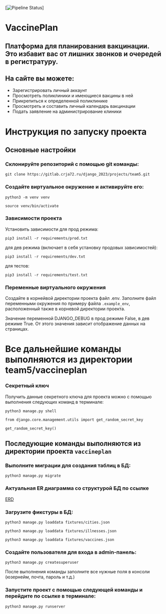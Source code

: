 [![Pipeline Status](https://gitlab.crja72.ru/django_2023/projects/team5/badges/main/pipeline.svg)]

# VaccinePlan

## Платформа для планирования вакцинации. Это избавит вас от лишних звонков и очередей в регистратуру.

## На сайте вы можете:

* Зарегистрировать личный аккаунт
* Просмотреть поликлиники и имеющиеся вакцины в ней
* Прикрепиться к определенной поликлинике
* Просмотреть и составить личный календарь вакцинации
* Подать заявление на администрирование клиники

# Инструкция по запуску проекта

## Основные настройки

### Склонируйте репозиторий с помощью git команды:

```
git clone https://gitlab.crja72.ru/django_2023/projects/team5.git
```

### Создайте виртуальное окружение и активируйте его:

```
python3 -m venv venv 
```

```
source venv/bin/activate 
```

### Зависимости проекта

Установить зависимости для прод режима:

```
pip3 install -r requirements/prod.txt
```

для дев режима (включает в себя установку продовых зависимостей):

```
pip3 install -r requirements/dev.txt
```

для тестов:

```
pip3 install -r requirements/test.txt
```

### Переменные виртуального окружения

Создайте в корнейвой директории проекта файл .env. Заполните файл переменными
окружения по примеру файла `.example_env`, расположенный также в корневой
директории проекта.

Значение переменной DJANGO_DEBUG в прод режиме False, в дев режиме True. От
этого значения зависит отображение данных на страницах.

# Все дальнейшие команды выполняются из директории team5/vaccineplan

### Секретный ключ

Получить данные секретного ключа для проекта можно с помощью выполнения
следующих команд в терминале:

```
python3 manage.py shell
```

```
from django.core.management.utils import get_random_secret_key
```

```
get_random_secret_key()
```

## Последующие команды выполняются из директории проекта `vaccineplan`

### Выполните миграции для создания таблиц в БД:

```
python3 manage.py migrate
```

### Актуальная ER диаграмма со структурой БД по ссылке

[ERD](https://dbdiagram.io/d/VaccinePlan-65733c7756d8064ca0a99943)

### Загрузите фикстуры в БД:

```
python3 manage.py loaddata fixtures/cities.json
```

```
python3 manage.py loaddata fixtures/illnesses.json
```

```
python3 manage.py loaddata fixtures/vaccines.json
```

### Создайте пользователя для входа в admin-панель:

```
python3 manage.py createsuperuser
```

После выполнения команды заполните все нужные поля в консоли (юзернейм, почта,
пароль и т.д.)

### Запустите проект с помощью следующей команды и перейдите по ссылке в терминале:

```
python3 manage.py runserver
```
